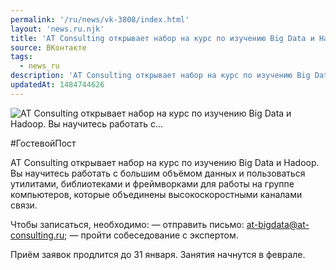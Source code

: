 ```yaml
---
permalink: '/ru/news/vk-3808/index.html'
layout: 'news.ru.njk'
title: 'AT Consulting открывает набор на курс по изучению Big Data и Hadoop. Вы научитесь работать с'
source: ВКонтакте
tags:
  - news_ru
description: 'AT Consulting открывает набор на курс по изучению Big Data и Hadoop. Вы научитесь работать с…'
updatedAt: 1484744626
---
```

![AT Consulting открывает набор на курс по изучению Big Data и Hadoop. Вы научитесь работать с…](https://sun9-10.userapi.com/impf/c604321/v604321195/42302/0_WZ-0c679w.jpg?size=1280x720&quality=96&sign=e0095584696e330b057e2a04f279d23d&c_uniq_tag=J0raX-iXNV9wyOZwW_6JgqjfVLVfIXBbtwYfpV4n_Qw&type=album)

#ГостевойПост

AT Consulting открывает набор на курс по изучению Big Data и Hadoop. Вы научитесь работать с большим объёмом данных и пользоваться утилитами, библиотеками и фреймворками для работы на группе компьютеров, которые объединены высокоскоростными каналами связи.

Чтобы записаться, необходимо:
— отправить письмо: at-bigdata@at-consulting.ru;
— пройти собеседование с экспертом.

Приём заявок продлится до 31 января. Занятия начнутся в феврале.
